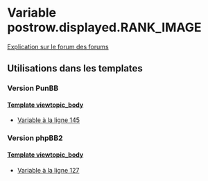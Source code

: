 # Variable postrow.displayed.RANK_IMAGE
[Explication sur le forum des forums](http://forum.forumactif.com/t294113-listing-des-variables#postrow.displayed.RANK_IMAGE)
## Utilisations dans les templates
### Version PunBB
#### [Template viewtopic_body](punbb/viewtopic_body.md)
* [Variable à la ligne 145](../punbb/viewtopic_body.tpl#L145)
### Version phpBB2
#### [Template viewtopic_body](subsilver/viewtopic_body.md)
* [Variable à la ligne 127](../subsilver/viewtopic_body.tpl#L127)